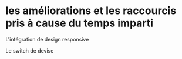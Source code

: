 # les améliorations et les raccourcis pris à cause du temps imparti

L'intégration de design responsive

Le switch de devise 

